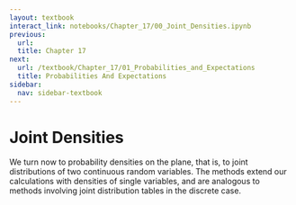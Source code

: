 ```yaml
---
layout: textbook
interact_link: notebooks/Chapter_17/00_Joint_Densities.ipynb
previous:
  url: 
  title: Chapter 17
next:
  url: /textbook/Chapter_17/01_Probabilities_and_Expectations
  title: Probabilities And Expectations
sidebar:
  nav: sidebar-textbook
---
```


# Joint Densities #

We turn now to probability densities on the plane, that is, to joint distributions of two continuous random variables. The methods extend our calculations with densities of single variables, and are analogous to methods involving joint distribution tables in the discrete case.
